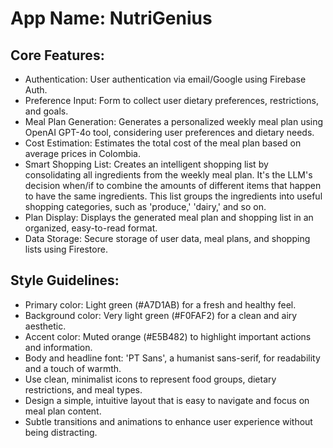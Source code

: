 # **App Name**: NutriGenius

## Core Features:

- Authentication: User authentication via email/Google using Firebase Auth.
- Preference Input: Form to collect user dietary preferences, restrictions, and goals.
- Meal Plan Generation: Generates a personalized weekly meal plan using OpenAI GPT-4o tool, considering user preferences and dietary needs.
- Cost Estimation: Estimates the total cost of the meal plan based on average prices in Colombia.
- Smart Shopping List: Creates an intelligent shopping list by consolidating all ingredients from the weekly meal plan. It's the LLM's decision when/if to combine the amounts of different items that happen to have the same ingredients. This list groups the ingredients into useful shopping categories, such as 'produce,' 'dairy,' and so on.
- Plan Display: Displays the generated meal plan and shopping list in an organized, easy-to-read format.
- Data Storage: Secure storage of user data, meal plans, and shopping lists using Firestore.

## Style Guidelines:

- Primary color: Light green (#A7D1AB) for a fresh and healthy feel.
- Background color: Very light green (#F0FAF2) for a clean and airy aesthetic.
- Accent color: Muted orange (#E5B482) to highlight important actions and information.
- Body and headline font: 'PT Sans', a humanist sans-serif, for readability and a touch of warmth.
- Use clean, minimalist icons to represent food groups, dietary restrictions, and meal types.
- Design a simple, intuitive layout that is easy to navigate and focus on meal plan content.
- Subtle transitions and animations to enhance user experience without being distracting.